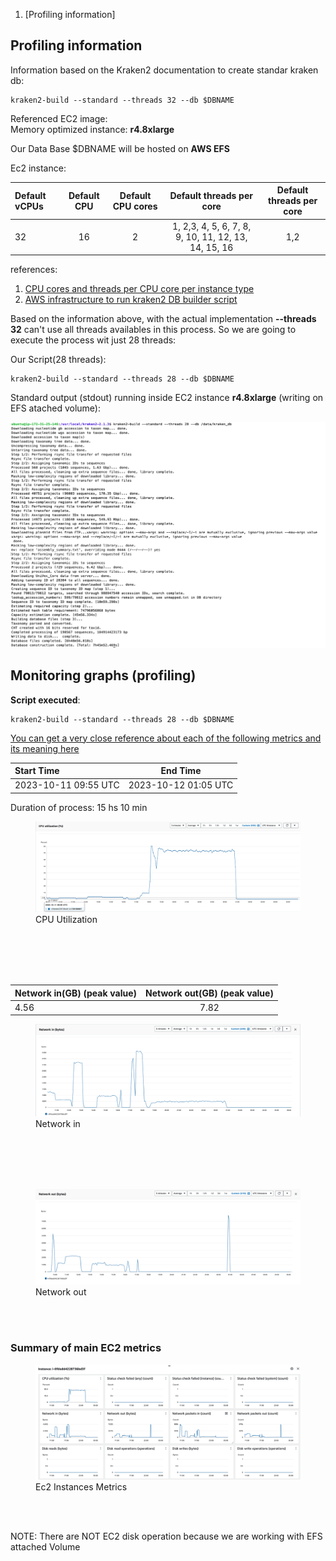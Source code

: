 
1. [Profiling information]


## Profiling information

Information based on the Kraken2 documentation to create standar kraken db:

```shell
kraken2-build --standard --threads 32 --db $DBNAME
```

Referenced EC2 image:</br> 
Memory optimized instance: **r4.8xlarge**

Our Data Base $DBNAME will be hosted on **AWS EFS** 

Ec2 instance: 

| Default vCPUs	    | Default CPU | Default CPU cores | Default threads per core  | Default threads per core  |
| :---------------- | :---------: | :---------------: | :-----------------------: | :-----------------------: | 
| 32                |  16         |  2                |   1, 2,3, 4, 5, 6, 7, 8, 9, 10, 11, 12, 13, 14, 15, 16 |1,2|    

references:  
1. [CPU cores and threads per CPU core per instance type](https://docs.aws.amazon.com/AWSEC2/latest/UserGuide/cpu-options-supported-instances-values.html)
2. [AWS infrastructure to run kraken2 DB builder script](https://github.com/ldipotetjob/kraken2/blob/kraken2aws_profilingfromv2.1.3/docs/awsStandardDB/profilingpngs/kraken-ecs-efs.jpg)

Based on the information above, with the actual implementation  **--threads 32**  can't use all threads availables in this process. So we are going to execute the process wit just 28 threads: 

Our Script(28 threads):

```shell
kraken2-build --standard --threads 28 --db $DBNAME
```

Standard output (stdout) running inside EC2 instance **r4.8xlarge** (writing on EFS atached volume): 

![Image](,,/../profilingpngs/stdout-kraken-buildb.png)

## Monitoring graphs (profiling)

**Script executed**:

```shell
kraken2-build --standard --threads 28 --db $DBNAME
```

[You can get a very close reference about each of the following metrics and its meaning here](https://docs.aws.amazon.com/AWSEC2/latest/UserGuide/viewing_metrics_with_cloudwatch.html#ec2-cloudwatch-metrics)


|      Start Time      |       End Time       | 
| :--------------------| :-------------------:|
| 2023-10-11 09:55 UTC | 2023-10-12 01:05 UTC |

Duration of process: 15 hs 10 min 

<figure>
  <img
  src="https://github.com/ldipotetjob/kraken2/blob/kraken2aws_profilingfromv2.1.3/docs/awsStandardDB/profilingpngs/cpu_utilization_time_start.png"
  alt="CPU Utilization.">
  <figcaption>CPU Utilization</figcaption>
</figure>

</br>
</br>
</br>
</br>

| Network in(GB) (peak value) | Network out(GB) (peak value) | 
| :---------------------------| :--------------------------: | 
|             4.56            |           7.82               | 


<figure>
  <img
  src="https://github.com/ldipotetjob/kraken2/blob/kraken2aws_profilingfromv2.1.3/docs/awsStandardDB/profilingpngs/network-in.png"
  alt="Network in.">
  <figcaption>Network in</figcaption>
</figure>

</br>
</br>
</br>
</br>

<figure>
  <img
  src="https://github.com/ldipotetjob/kraken2/blob/kraken2aws_profilingfromv2.1.3/docs/awsStandardDB/profilingpngs/network-out.png"
  alt="Network out.">
  <figcaption>Network out</figcaption>
</figure>

</br>
</br>

### Summary of main EC2 metrics

<figure>
  <img
  src="https://github.com/ldipotetjob/kraken2/blob/kraken2aws_profilingfromv2.1.3/docs/awsStandardDB/profilingpngs/main_analysis.png"
  alt="Main analysis">
  <figcaption>Ec2 Instances Metrics</figcaption>
</figure>
</br>
</br>

NOTE: There are NOT EC2 disk operation because we are working with EFS attached Volume  
